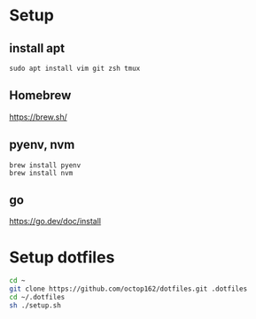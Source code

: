 # Setup

## install apt

```
sudo apt install vim git zsh tmux
```

## Homebrew

https://brew.sh/

## pyenv, nvm

```
brew install pyenv
brew install nvm
```

## go

https://go.dev/doc/install

# Setup dotfiles

```bash
cd ~
git clone https://github.com/octop162/dotfiles.git .dotfiles
cd ~/.dotfiles
sh ./setup.sh
```

